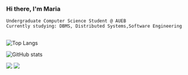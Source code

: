 ### Hi there, I'm Maria 

`Undergraduate Computer Science Student @ AUEB`<br/>
`Currently studying: DBMS, Distributed Systems,Software Engineering` 


## 

![Top Langs](https://github-readme-stats.vercel.app/api/top-langs/?username=mkontaratou&theme=tokyonight&layout=compact)

![GitHub stats](https://github-readme-stats.vercel.app/api?username=mkontaratou&theme=tokyonight&show_icons=true)



<a href = "mailto:kontaratou.mar@gmail.com"><img src="https://img.shields.io/badge/-Gmail-%23333?style=for-the-badge&logo=gmail&logoColor=white" target="_blank"></a>
<a href="https://www.linkedin.com/in/maria-kontaratou-823260267/" target="_blank"><img src="https://img.shields.io/badge/-LinkedIn-%230077B5?style=for-the-badge&logo=linkedin&logoColor=white" target="_blank"></a> 
